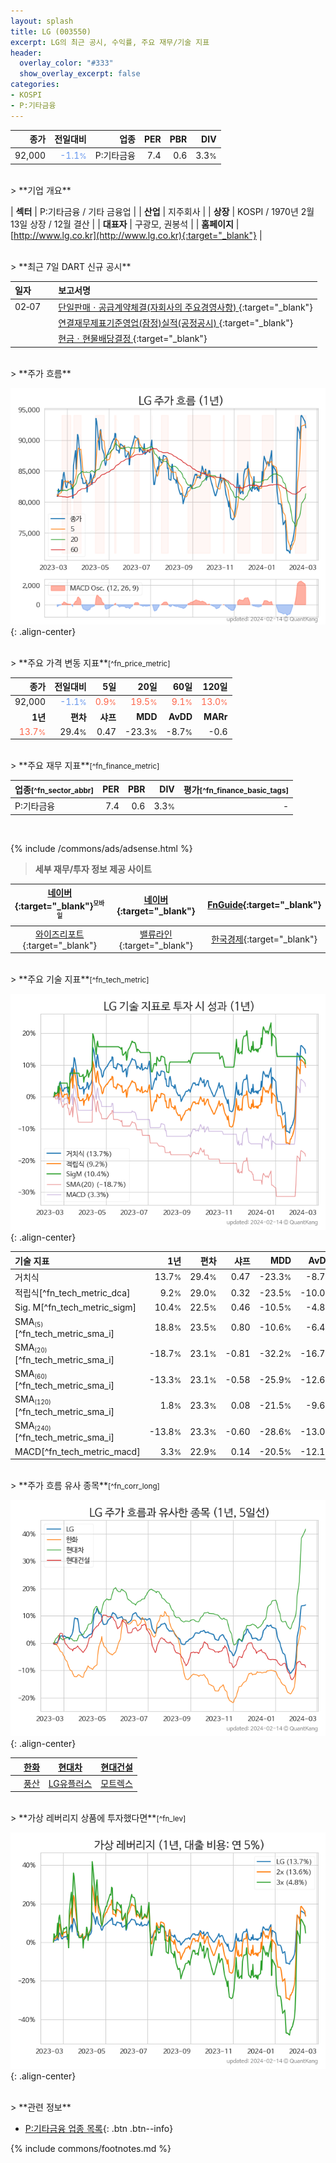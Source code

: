 ```yaml
---
layout: splash
title: LG (003550)
excerpt: LG의 최근 공시, 수익률, 주요 재무/기술 지표
header:
  overlay_color: "#333"
  show_overlay_excerpt: false
categories:
- KOSPI
- P:기타금융
---
```


| **종가** | **전일대비** | **업종** | **PER** | **PBR** | **DIV** |
| -------: | -----------: | -------: | ------: | ------: | ------: |
| 92,000 | <span style="color: cornflowerblue">-1.1<small>%</small></span> | P:기타금융 | 7.4 | 0.6 | 3.3<small>%</small> |

<!-- more -->

<br>
> **기업 개요**<a id="company"></a>

| <span style="white-space:nowrap;">**섹터**</span> | P:기타금융 / 기타 금융업 |
| <span style="white-space:nowrap;">**산업**</span> | 지주회사 |
| <span style="white-space:nowrap;">**상장**</span> | KOSPI / 1970년 2월 13일 상장 / 12월 결산 |
| <span style="white-space:nowrap;">**대표자**</span> | 구광모, 권봉석 |
| <span style="white-space:nowrap;">**홈페이지**</span> | [http://www.lg.co.kr](http://www.lg.co.kr){:target="_blank"} |

<br>
> **최근 7일 DART 신규 공시**<a id="dart"></a>

| **일자** |      | **보고서명** |
| :------- | :--- | :----------- |
| 02&#x2011;07 | | [단일판매ㆍ공급계약체결(자회사의 주요경영사항)              ](https://dart.fss.or.kr/dsaf001/main.do?rcpNo=20240207800618){:target="_blank"} |
|  | | [연결재무제표기준영업(잠정)실적(공정공시)              ](https://dart.fss.or.kr/dsaf001/main.do?rcpNo=20240207800506){:target="_blank"} |
|  | | [현금ㆍ현물배당결정              ](https://dart.fss.or.kr/dsaf001/main.do?rcpNo=20240207800467){:target="_blank"} |

<br>
> **주가 흐름**<a id="price"></a>

![003550](/stock/images/003550.png){: .align-center}

<br>
> **주요 가격 변동 지표**<small>[^fn_price_metric]</small>

| **종가** | **전일대비** | **5일** | **20일** | **60일** | **120일** |
| -------: | -----------: | ------: | -------: | -------: | --------: |
| 92,000 | <span style="color: cornflowerblue">-1.1<small>%</small></span> | <span style="color: tomato">0.9<small>%</small></span> | <span style="color: tomato">19.5<small>%</small></span> | <span style="color: tomato">9.1<small>%</small></span> | <span style="color: tomato">13.0<small>%</small></span> |
| **1년** | **편차** | **샤프** | **MDD** | **AvDD** | **MARr** |
| <span style="color: tomato">13.7<small>%</small></span> | 29.4<small>%</small> | 0.47 | -23.3<small>%</small> | -8.7<small>%</small> | -0.6 |

<br>
> **주요 재무 지표**<small>[^fn_finance_metric]</small>

| **업종**<small>[^fn_sector_abbr]</small> | **PER** | **PBR** | **DIV** | **평가**<small>[^fn_finance_basic_tags]</small> |
| :--------------------------------------- | ------: | ------: | ------: | ----------------------------------------------: |
| P:기타금융 | 7.4 | 0.6 | 3.3<small>%</small> | - |

<br>

{% include /commons/ads/adsense.html %}

> **세부 재무/투자 정보 제공 사이트**

| [네이버](https://m.stock.naver.com/domestic/stock/003550/finance/summary){:target="_blank"}<sup><small>모바일</small></sup> | [네이버](https://finance.naver.com/item/coinfo.naver?code=003550){:target="_blank"} | [FnGuide](https://comp.fnguide.com/SVO2/ASP/SVD_Invest.asp?gicode=A003550&MenuYn=Y){:target="_blank"} |
| :---: | :---: | :---: |
| [와이즈리포트](https://comp.wisereport.co.kr/company/c1040001.aspx?cmp_cd=003550){:target="_blank"} | [밸류라인](https://www.valueline.co.kr/finance/summary/003550){:target="_blank"} | [한국경제](https://markets.hankyung.com/stock/003550/financial-summary){:target="_blank"} |

<br>
> **주요 기술 지표**<small>[^fn_tech_metric]</small>


![003550](/stock/images/003550_tech.png){: .align-center}

| **기술 지표** | **1년** | **편차** | **샤프** | **MDD** | **AvDD** |
| :------------ | ------: | -----------: | -------: | ------: | -------: |
| 거치식 | 13.7<small>%</small> | 29.4<small>%</small> | 0.47 | -23.3<small>%</small> | -8.7<small>%</small> |
| 적립식[^fn_tech_metric_dca] | 9.2<small>%</small> | 29.0<small>%</small> | 0.32 | -23.5<small>%</small> | -10.0<small>%</small> |
| Sig. M[^fn_tech_metric_sigm] | 10.4<small>%</small> | 22.5<small>%</small> | 0.46 | -10.5<small>%</small> | -4.8<small>%</small> |
| SMA<small><sub>(5)</sub></small>[^fn_tech_metric_sma_i] | 18.8<small>%</small> | 23.5<small>%</small> | 0.80 | -10.6<small>%</small> | -6.4<small>%</small> |
| SMA<small><sub>(20)</sub></small>[^fn_tech_metric_sma_i] | -18.7<small>%</small> | 23.1<small>%</small> | -0.81 | -32.2<small>%</small> | -16.7<small>%</small> |
| SMA<small><sub>(60)</sub></small>[^fn_tech_metric_sma_i] | -13.3<small>%</small> | 23.1<small>%</small> | -0.58 | -25.9<small>%</small> | -12.6<small>%</small> |
| SMA<small><sub>(120)</sub></small>[^fn_tech_metric_sma_i] | 1.8<small>%</small> | 23.3<small>%</small> | 0.08 | -21.5<small>%</small> | -9.6<small>%</small> |
| SMA<small><sub>(240)</sub></small>[^fn_tech_metric_sma_i] | -13.8<small>%</small> | 23.3<small>%</small> | -0.60 | -28.6<small>%</small> | -13.0<small>%</small> |
| MACD[^fn_tech_metric_macd] | 3.3<small>%</small> | 22.9<small>%</small> | 0.14 | -20.5<small>%</small> | -12.1<small>%</small> |

<br>
> **주가 흐름 유사 종목**<a id="corr"></a><small>[^fn_corr_long]</small>

![003550](/stock/images/003550_corr.png){: .align-center}

|       | [한화](/000880/) | [현대차](/005380/) | [현대건설](/000720/) |
| :---: | :------------------------------------: | :------------------------------------: | :------------------------------------: |
|       | [풍산](/103140/) | [LG유플러스](/032640/) | [모트렉스](/118990/) |

<br>
> **가상 레버리지 상품에 투자했다면**<a id="2x"></a><small>[^fn_lev]</small>

![003550](/stock/images/003550_2x.png){: .align-center}

<br>
> **관련 정보**

- [P:기타금융 업종 목록](/stats/sector/kospi_업종_기타금융_종목/){: .btn .btn--info}

{% include commons/footnotes.md %}